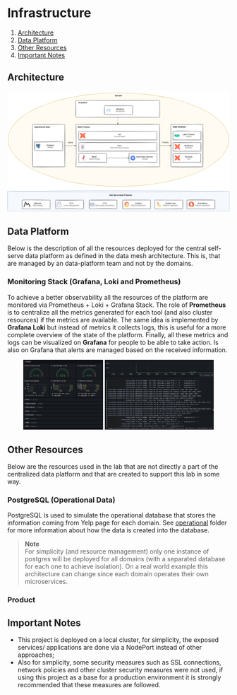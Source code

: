 # Infrastructure

1. [Architecture](#architecture)
1. [Data Platform](#data-platform)
1. [Other Resources](#other-resources)
1. [Important Notes](#important-notes)

## Architecture

<p align="center">
<img src="../docs/_static/architecture/platform-architecture.drawio.png" />
</p>

## Data Platform

Below is the description of all the resources deployed for the central self-serve data platform as defined
in the data mesh architecture. This is, that are managed by an data-platform team and not by the domains.

### Monitoring Stack (Grafana, Loki and Prometheus)

To achieve a better observability all the resources of the platform are monitored via
Prometheus + Loki + Grafana Stack. The role of **Prometheus** is to centralize all the metrics generated for each
tool (and also cluster resources) if the metrics are available. The same idea is implemented by
**Grafana Loki** but instead of metrics it collects logs, this is useful for a more complete overview of
the state of the platform. Finally, all these metrics and logs can be visualized on **Grafana** for people
to be able to take action. Is also on Grafana that alerts are managed based on the received information.

<p float="left" align="center">
  <img src="../docs/_static/screenshots/grafana-cluster-monitoring.png" width="36%" />
  <img src="../docs/_static/screenshots/grafana-log-monitoring.png" width="49%" />
</p>

## Other Resources

Below are the resources used in the lab that are not directly a part of the centralized data platform and
that are created to support this lab in some way.

### PostgreSQL (Operational Data)

PostgreSQL is used to simulate the operational database that stores the information coming from Yelp page
for each domain. See [operational](../operational/) folder for more information about how the data is
created into the database.

> **Note** </br>
> For simplicity (and resource management) only one instance of postgres will be deployed for all domains
> (with a separated database for each one to achieve isolation). On a real world example this architecture
> can change since each domain operates their own microservices.


<!-- TODO: Add example image of the databases -->
<!-- TODO: If another use, write here -->

### Product

## Important Notes

* This project is deployed on a local cluster, for simplicity, the exposed services/
applications are done via a NodePort instead of other approaches;
* Also for simplicity, some security measures such as SSL connections, network policies and other cluster
security measures were not used, if using this project as a base for a production environment it is strongly
recommended that these measures are followed.
